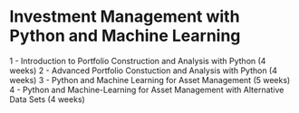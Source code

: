 # Investment Management with Python and Machine Learning
1 - Introduction to Portfolio Construction and Analysis with Python (4 weeks)
2 - Advanced Portfolio Constuction and Analysis with Python (4 weeks)
3 - Python and Machine Learning for Asset Management (5 weeks)
4 - Python and Machine-Learning for Asset Management with Alternative Data Sets (4 weeks)
